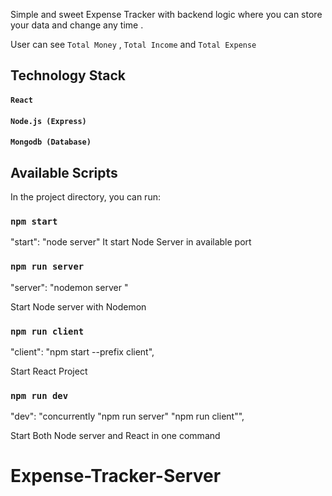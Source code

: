 Simple and sweet Expense Tracker with backend logic where you can store your data and change any time .

User can see `Total Money` , `Total Income` and `Total Expense` 

## Technology Stack

#### `React` 
#### `Node.js (Express)`
#### `Mongodb (Database)` 



## Available Scripts

In the project directory, you can run:

### `npm start`

"start": "node server"
It start Node Server in available port 

### `npm run server`

"server": "nodemon server "

Start Node server with Nodemon


### `npm run client`

"client": "npm start --prefix client",

Start React Project 

### `npm run dev`

"dev": "concurrently \"npm run server\" \"npm run client\"",

Start  Both Node server and React in one command 
# Expense-Tracker-Server
